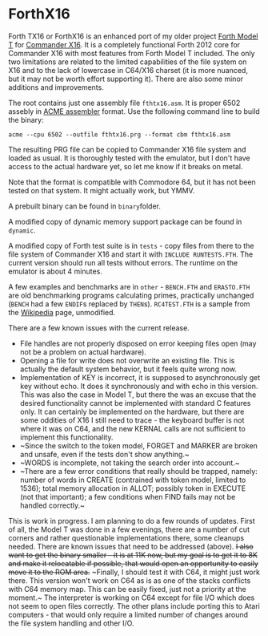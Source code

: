 # ForthX16
Forth TX16 or ForthX16 is an enhanced port of my older project [Forth Model T](https://github.com/VasylTsv/ForthModelT) for [Commander X16](https://www.commanderx16.com/). It is a completely functional Forth 2012 core for Commander X16 with most features from Forth Model T included. The only two limitations are related to the limited capabilities of the file system on X16 and to the lack of lowercase in C64/X16 charset (it is more nuanced, but it may not be worth effort supporting it). There are also some minor additions and improvements.

The root contains just one assembly file `fthtx16.asm`. It is proper 6502 assebly in [ACME assembler](https://sourceforge.net/projects/acme-crossass/files/win32/) format. Use the following command line to build the binary:
```
acme --cpu 6502 --outfile fthtx16.prg --format cbm fthtx16.asm
```
The resulting PRG file can be copied to Commander X16 file system and loaded as usual. It is thoroughly tested with the emulator, but I don't have access to the actual hardware yet, so let me know if it breaks on metal.

Note that the format is compatible with Commodore 64, but it has not been tested on that system. It might actually work, but YMMV.

A prebuilt binary can be found in `binary`folder.

A modified copy of dynamic memory support package can be found in `dynamic`.

A modified copy of Forth test suite is in `tests` - copy files from there to the file system of Commander X16 and start it with `INCLUDE RUNTESTS.FTH`. The current version should run all tests without errors. The runtime on the emulator is about 4 minutes.

A few examples and benchmarks are in `other` - `BENCH.FTH` and `ERASTO.FTH` are old benchmarking programs calculating primes, practically unchanged (`BENCH` had a few `ENDIF`s replaced by `THEN`s). `RC4TEST.FTH` is a sample from the [Wikipedia](https://en.wikipedia.org/wiki/Forth_(programming_language)) page, unmodified.

There are a few known issues with the current release.
* File handles are not properly disposed on error keeping files open (may not be a problem on actual hardware).
* Opening a file for write does not overwrite an existing file. This is actually the default system behavior, but it feels quite wrong now.
* Implementation of KEY is incorrect, it is supposed to asynchronously get key without echo. It does it synchronously and with echo in this version. This was also the case in Model T, but there the was an excuse that the desired functionality cannot be implemented with standard C features only. It can certainly be implemented on the hardware, but there are some oddities of X16 I still need to trace - the keyboard buffer is not where it was on C64, and the new KERNAL calls are not sufficient to implement this functionality.
* ~Since the switch to the token model, FORGET and MARKER are broken and unsafe, even if the tests don't show anything.~
* ~WORDS is incomplete, not taking the search order into account.~
* ~There are a few error conditions that really should be trapped, namely: number of words in CREATE (contrained with token model, limited to 1536); total memory allocation in ALLOT; possibly token in EXECUTE (not that important); a few conditions when FIND fails may not be handled correctly.~

This is work in progress. I am planning to do a few rounds of updates. First of all, the Model T was done in a few evenings, there are a number of cut corners and rather questionable implementations there, some cleanups needed. There are known issues that need to be addressed (above). ~~I also want to get the binary smaller - it is at 11K now, but my goal is to get it to 8K and make it relocatable if possible, that would open an opportunity to easily move it to the ROM area.~~ ~Finally, I should test it with C64, it might just work there. This version won't work on C64 as is as one of the stacks conflicts with C64 memory map. This can be easily fixed, just not a priority at the moment.~ The interpreter is working on C64 except for file I/O which does not seem to open files correctly.
The other plans include porting this to Atari computers - that would only require a limited number of changes around the file system handling and other I/O.
